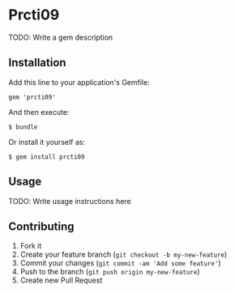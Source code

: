 # Prcti09

TODO: Write a gem description

## Installation

Add this line to your application's Gemfile:

    gem 'prcti09'

And then execute:

    $ bundle

Or install it yourself as:

    $ gem install prcti09

## Usage

TODO: Write usage instructions here

## Contributing

1. Fork it
2. Create your feature branch (`git checkout -b my-new-feature`)
3. Commit your changes (`git commit -am 'Add some feature'`)
4. Push to the branch (`git push origin my-new-feature`)
5. Create new Pull Request
